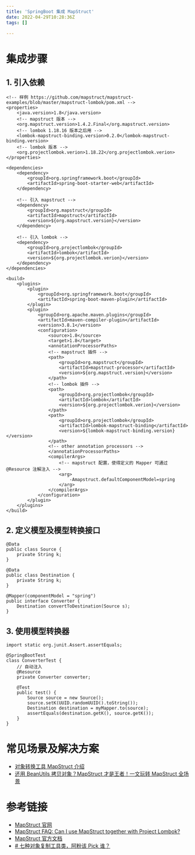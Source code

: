 ```yaml
---
title: 'SpringBoot 集成 MapStruct'
date: 2022-04-29T10:28:36Z
tags: []

---
```


# 集成步骤
## 1. 引入依赖
```
<!-- 样例 https://github.com/mapstruct/mapstruct-examples/blob/master/mapstruct-lombok/pom.xml -->
<properties>  
	<java.version>1.8</java.version>
	<!-- mapstruct 版本 -->
	<org.mapstruct.version>1.4.2.Final</org.mapstruct.version>
	<!-- lombok 1.18.16 版本之后用 -->
	<lombok-mapstruct-binding.version>0.2.0</lombok-mapstruct-binding.version>
	<!-- lombok 版本 -->
	<org.projectlombok.verion>1.18.22</org.projectlombok.verion>
</properties>

<dependencies>
	<dependency>  
		<groupId>org.springframework.boot</groupId>  
		<artifactId>spring-boot-starter-web</artifactId>  
	</dependency>
	
	<!-- 引入 mapstruct -->
	<dependency>  
		<groupId>org.mapstruct</groupId>  
		<artifactId>mapstruct</artifactId>  
		<version>${org.mapstruct.version}</version>  
	</dependency>
	
	<!-- 引入 lombok -->
	<dependency>
		<groupId>org.projectlombok</groupId>  
		<artifactId>lombok</artifactId>  
		<version>${org.projectlombok.verion}</version>  
	</dependency>  
</dependencies>

<build>  
	<plugins>  
		<plugin>  
			<groupId>org.springframework.boot</groupId>  
			<artifactId>spring-boot-maven-plugin</artifactId>  
		</plugin>
		<plugin>  
			<groupId>org.apache.maven.plugins</groupId>  
			<artifactId>maven-compiler-plugin</artifactId>  
			<version>3.8.1</version>  
			<configuration>  
				<source>1.8</source>
				<target>1.8</target>
				<annotationProcessorPaths>  
				<!-- mapstruct 插件 -->
				<path>  
					<groupId>org.mapstruct</groupId>  
					<artifactId>mapstruct-processor</artifactId>  
					<version>${org.mapstruct.version}</version>  
				</path>  
				<!-- lombok 插件 -->
				<path>  
					<groupId>org.projectlombok</groupId>  
					<artifactId>lombok</artifactId>  
					<version>${org.projectlombok.verion}</version>  
				</path>
				<path>
					<groupId>org.projectlombok</groupId>
					<artifactId>lombok-mapstruct-binding</artifactId>
					<version>${lombok-mapstruct-binding.version}</version>
				</path>
				<!-- other annotation processors -->  
				</annotationProcessorPaths>  
				<compilerArgs>  
					<!-- mapstruct 配置，使得定义的 Mapper 可通过 @Resource 注解注入 -->
					<arg>
						-Amapstruct.defaultComponentModel=spring  
					</arg>  
				</compilerArgs>
			</configuration>  
		</plugin>  
	</plugins>  
</build>
```

## 2. 定义模型及模型转换接口
```
@Data  
public class Source {  
	private String k;  
}

@Data  
public class Destination {  
	private String k;  
}

@Mapper(componentModel = "spring")  
public interface Converter {  
	Destination convertToDestination(Source s);  
}

```

## 3. 使用模型转换器
```
import static org.junit.Assert.assertEquals;

@SpringBootTest
class ConverterTest {
	// 自动注入
	@Resource
	private Converter converter;
	
	@Test
	public test() {
		Source source = new Source();  
		source.setK(UUID.randomUUID().toString());  
		Destination destination = myMapper.to(source);
		assertEquals(destination.getK(), source.getK());
	}
}
```
# 常见场景及解决方案
- [对象转换工具 MapStruct 介绍](https://juejin.cn/post/6994233847076356133#heading-7)
- [还用 BeanUtils 拷贝对象？MapStruct 才是王者！一文玩转 MapStruct 全场景](https://blog.lupf.cn/articles/2021/06/11/1623373787754.html)


# 参考链接
- [MapStruct 官网](https://mapstruct.org/)
- [MapStruct FAQ: Can I use MapStruct together with Project Lombok?](https://mapstruct.org/faq/#Can-I-use-MapStruct-together-with-Project-Lombok)
- [MapStruct 官方文档](https://mapstruct.org/documentation/stable/reference/html/)
- [# 七种对象复制工具类，阿粉该 Pick 谁？](https://www.justdojava.com/2020/08/23/beancopy/)